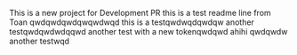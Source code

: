 This is a new project for Development PR
this is a test readme line from Toan
qwdqwdqwdqwqwdwqd
this is a testqwdwqdqwdqw
another testqwdqwdwdqqwd
another test with a new tokenqwdqwd
ahihi 
qwdqwdw
another testwqd